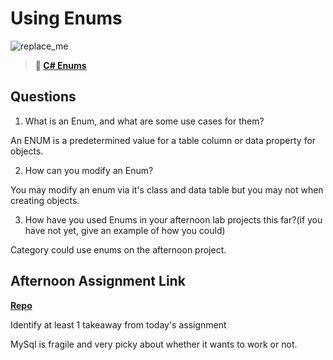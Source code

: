 # Using Enums

![replace_me](https://codeworks.blob.core.windows.net/public/assets/img/illustrations/placeholder.svg)

> **📖 [C# Enums](https://codeworksacademy.com/fs-student-guide/resources/wk10/03-Enums)**

## Questions

1. What is an Enum, and what are some use cases for them?

An ENUM is a predetermined value for a table column or data property for objects.

2. How can you modify an Enum?

You may modify an enum via it's class and data table but you may not when creating objects.

3. How have you used Enums in your afternoon lab projects this far?(if you have not yet, give an example of how you could)

Category could use enums on the afternoon project.

## Afternoon Assignment Link

**[Repo](https://github.com/havenfricke/AllSpice)**

Identify at least 1 takeaway from today's assignment

MySql is fragile and very picky about whether it wants to work or not.
